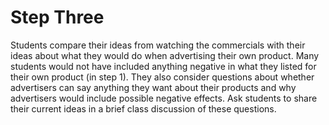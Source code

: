 # Step Three

Students compare their ideas from watching the commercials with their ideas about what they would do when advertising their own product. Many students would not have included anything negative in what they listed for their own product (in step 1). They also consider questions about whether advertisers can say anything they want about their products and why advertisers would include possible negative effects. Ask students to share their current ideas in a brief class discussion of these questions.
 
